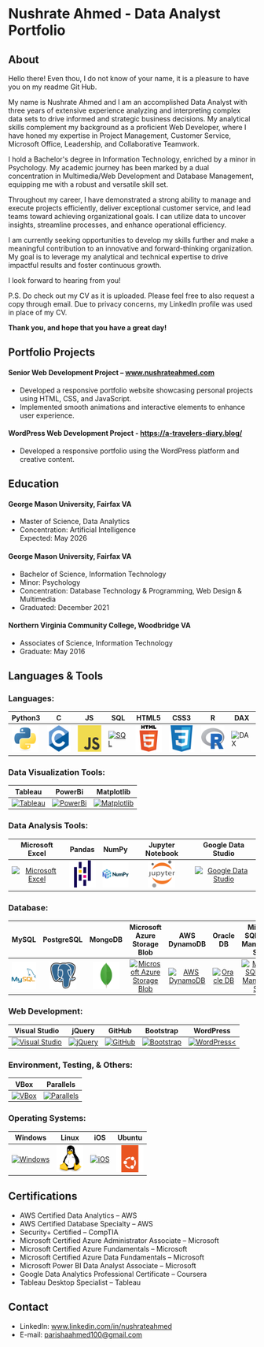 <h1>Nushrate Ahmed - Data Analyst Portfolio</h1>

<h2>About</h2>

Hello there! Even thou, I do not know of your name, it is a pleasure to have you on my readme Git Hub. 

My name is Nushrate Ahmed and I am an accomplished Data Analyst with three years of extensive experience analyzing and interpreting complex data sets to drive informed and strategic business decisions. 
My analytical skills complement my background as a proficient Web Developer, where I have honed my expertise in Project Management, Customer Service, Microsoft Office, Leadership, and Collaborative Teamwork.

I hold a Bachelor's degree in Information Technology, enriched by a minor in Psychology. 
My academic journey has been marked by a dual concentration in Multimedia/Web Development and Database Management, equipping me with a robust and versatile skill set.

Throughout my career, I have demonstrated a strong ability to manage and execute projects efficiently, deliver exceptional customer service, and lead teams toward achieving organizational goals. 
I can utilize data to uncover insights, streamline processes, and enhance operational efficiency.

I am currently seeking opportunities to develop my skills further and make a meaningful contribution to an innovative and forward-thinking organization. 
My goal is to leverage my analytical and technical expertise to drive impactful results and foster continuous growth.

I look forward to hearing from you!

P.S. Do check out my CV as it is uploaded. Please feel free to also request a copy through email. Due to privacy concerns, my LinkedIn profile was used in place of my CV. 

<b>Thank you, and hope that you have a great day!</b>

<h2>Portfolio Projects</h2>

<h4>Senior Web Development Project – <a href="www.nushrateahmed.com">www.nushrateahmed.com</a></h4>
<ul>
  <li>Developed a responsive portfolio website showcasing personal projects using HTML, CSS, and JavaScript.</li>
  <li>Implemented smooth animations and interactive elements to enhance user experience.</li>
</ul>

<h4>WordPress Web Development Project - <a href="https://a-travelers-diary.blog/">https://a-travelers-diary.blog/</a></h4> 
<ul>
  <li>Developed a responsive portfolio using the WordPress platform and creative content.</li>
</ul>

<h2>Education</h2>

<h4>George Mason University, Fairfax VA</h4>
<ul>
  <li>Master of Science, Data Analytics</li>
  <li>Concentration: Artificial Intelligence</li>
  <il>Expected: May 2026</li>
</ul>

<h4>George Mason University, Fairfax VA</h4>
<ul>
  <li>Bachelor of Science, Information Technology</li>
  <li>Minor: Psychology</li>
  <li>Concentration: Database Technology & Programming, Web Design & Multimedia</li> 
  <li>Graduated: December 2021</li>
</ul>

<h4>Northern Virginia Community College, Woodbridge VA</h4> 
<ul>
  <li>Associates of Science, Information Technology</li> 
  <li>Graduate: May 2016</li>
</ul>

<h2>Languages & Tools</h2>

<h3>Languages:</h3>
<table>
<thead>
  <tr>
    <th>Python3</th>
    <th>C</th>
    <th>JS</th>
    <th>SQL</th>
    <th>HTML5</th>
    <th>CSS3</th>
    <th>R</th>
    <th>DAX</th>
  </tr>
</thead>
<tbody>
<tr>
<td><a target="_blank" rel="noopener noreferrer" href="https://github.com/devicons/devicon/blob/master/icons/python/python-    original.svg"><img src="https://github.com/devicons/devicon/raw/master/icons/python/python-original.svg" title="Python" alt="Python" width="55" height="55" style="max-width: 100%;"></a></td>
<td><a target="_blank" rel="noopener noreferrer" href="https://github.com/devicons/devicon/blob/master/icons/c/c-original.svg"><img src="https://github.com/devicons/devicon/raw/master/icons/c/c-original.svg" title="C" alt="C" width="55" height="55" style="max-width: 100%;"></a></td>
<td><a target="_blank" rel="noopener noreferrer" href="https://github.com/devicons/devicon/blob/master/icons/javascript/javascript-original.svg"><img src="https://github.com/devicons/devicon/raw/master/icons/javascript/javascript-original.svg" title="JavaScript" alt="JavaScript" width="55" height="55" style="max-width: 100%;"></a></td>
<td><a target="_blank" rel="noopener noreferrer" href="https://seeklogo.com/images/S/sql-logo-C370DEA066-seeklogo.com.png"><img src="https://seeklogo.com/images/S/sql-logo-C370DEA066-seeklogo.com.png" title="SQL" alt="SQL" width="75" height="50" style="max-width: 100%;"></a></td>
<td><a target="_blank" rel="noopener noreferrer" href="https://github.com/devicons/devicon/blob/master/icons/html5/html5-original-wordmark.svg"><img src="https://github.com/devicons/devicon/blob/master/icons/html5/html5-original-wordmark.svg" title="HTML" alt="HTML" width="55" height="55" style="max-width: 100%;"></a></td>
<td><a target="_blank" rel="noopener noreferrer" href="https://github.com/devicons/devicon/blob/master/icons/css3/css3-original.svg"><img src="https://github.com/devicons/devicon/blob/master/icons/css3/css3-original.svg" title="CSS" alt="CSS" width="55" height="55" style="max-width: 100%;"></a></td>
<td><a target="_blank" rel="noopener noreferrer" href="https://github.com/devicons/devicon/blob/master/icons/r/r-original.svg"><img src="https://github.com/devicons/devicon/blob/master/icons/r/r-original.svg" title="R" alt="R" width="55" height="55" style="max-width: 100%;"></a></td>
<td align="center><a target="_blank" rel="noopener noreferrer" href="https://miro.medium.com/v2/resize:fit:1250/format:webp/1*81Qgy_FDdsGcsD-ULZNraQ.png"><img src="https://miro.medium.com/v2/resize:fit:1250/format:webp/1*81Qgy_FDdsGcsD-ULZNraQ.png" title="DAX" alt="DAX" width="60" height="70" style="max-width: 100%;"></a></td>
</tr>
</tbody>
</table>

<h3>Data Visualization Tools:</h3>
<table>
<thead>
  <tr>
    <th>Tableau</th>
    <th>PowerBi</th>
    <th>Matplotlib</th>
  </tr>
</thead>
<tbody>
<tr>
<td><a target="_blank" rel="noopener noreferrer" href="https://seeklogo.com/images/T/tableau-software-logo-F1CE2CA54A-seeklogo.com.png"><img src="https://seeklogo.com/images/T/tableau-software-logo-F1CE2CA54A-seeklogo.com.png" title="Tableau" alt="Tableau" width="55" height="55" style="max-width: 100%;"></a></td>
<td><a target="_blank" rel="noopener noreferrer" href="https://seeklogo.com/images/P/power-bi-icon-logo-E1B451ED39-seeklogo.com.png"><img src="https://seeklogo.com/images/P/power-bi-icon-logo-E1B451ED39-seeklogo.com.png" title="PowerBi" alt="PowerBi" width="55" height="55" style="max-width: 100%;"></a></td>
<td align="center"><a target="_blank" rel="noopener noreferrer" href="https://seeklogo.com/images/M/matplotlib-logo-7676870AC0-seeklogo.com.png"><img src="https://seeklogo.com/images/M/matplotlib-logo-7676870AC0-seeklogo.com.png" title="Matplotlib" alt="Matplotlib" width="55" height="55" style="max-width: 100%;"></a></td>
</tr>
</tbody>
</table>

<h3>Data Analysis Tools:</h3>
<table>
<thead>
  <tr>
    <th>Microsoft Excel</th>
    <th>Pandas</th>
    <th>NumPy</th>
    <th>Jupyter Notebook</th>
    <th>Google Data Studio</th>
  </tr>
</thead>
<tbody>
<tr>
<td align="center"><a target="_blank" rel="noopener noreferrer" href="https://seeklogo.com/images/M/microsoft-excel-logo-F8C90B4427-seeklogo.com.png" ><img src="https://seeklogo.com/images/M/microsoft-excel-logo-F8C90B4427-seeklogo.com.png" title="Microsoft Excel" alt="Microsoft Excel" width="55" height="45" style="max-width: 100%;"></a></td>
<td><a target="_blank" rel="noopener noreferrer" href="https://github.com/devicons/devicon/blob/master/icons/pandas/pandas-original.svg"><img src="https://github.com/devicons/devicon/blob/master/icons/pandas/pandas-original.svg" title="Pandas" alt="Pandas" width="55" height="55" style="max-width: 100%;"></a></td>
<td><a target="_blank" rel="noopener noreferrer" href="https://github.com/devicons/devicon/blob/master/icons/numpy/numpy-original-wordmark.svg"><img src="https://github.com/devicons/devicon/blob/master/icons/numpy/numpy-original-wordmark.svg" title="NumPy" alt="NumPy" width="55" height="55" style="max-width: 100%;"></a></td>
<td align="center"><a target="_blank" rel="noopener noreferrer" href="https://github.com/devicons/devicon/blob/master/icons/jupyter/jupyter-original-wordmark.svg"><img src="https://github.com/devicons/devicon/blob/master/icons/jupyter/jupyter-original-wordmark.svg" title="Jupyter Notebook" alt="Jupyter Notebook" width="55" height="55" style="max-width: 100%;"></a></td>
<td align="center"><a target="_blank" rel="noopener noreferrer" href="https://seeklogo.com/images/G/google-data-studio-logo-C43C121141-seeklogo.com.png"><img src="https://seeklogo.com/images/G/google-data-studio-logo-C43C121141-seeklogo.com.png" title="Google Data Studio" alt="Google Data Studio" width="95" height="40" style="max-width: 100%;"></a></td>
</tr>
</tbody>
</table>

<h3>Database:</h3>
<table>
<thead>
  <tr>
    <th>MySQL</th>
    <th>PostgreSQL</th>
    <th>MongoDB</th>
    <th>Microsoft Azure Storage Blob</th>
    <th>AWS DynamoDB</th>
    <th>Oracle DB</th>
    <th>Microsoft SQL Server Management Studio</th>
  </tr>
</thead>
<tbody>
<tr>
<td align="center"><a target="_blank" rel="noopener noreferrer" href="https://github.com/devicons/devicon/blob/master/icons/mysql/mysql-original-wordmark.svg" ><img src="https://github.com/devicons/devicon/blob/master/icons/mysql/mysql-original-wordmark.svg" title="MySQL" alt="MySQL" width="55" height="55" style="max-width: 100%;"></a></td>
<td align="center"><a target="_blank" rel="noopener noreferrer" href="https://github.com/devicons/devicon/blob/master/icons/postgresql/postgresql-original.svg"><img src="https://github.com/devicons/devicon/blob/master/icons/postgresql/postgresql-original.svg" title="PostgreSQL" alt="PostgreSQL" width="55" height="55" style="max-width: 100%;"></a></td>
<td align="center"><a target="_blank" rel="noopener noreferrer" href="https://github.com/devicons/devicon/blob/master/icons/mongodb/mongodb-original.svg"><img src="https://github.com/devicons/devicon/blob/master/icons/mongodb/mongodb-original.svg" title="MongoDB" alt="MongoDB" width="55" height="55" style="max-width: 100%;"></a></td>
<td align="center"><a target="_blank" rel="noopener noreferrer" href="https://seeklogo.com/images/M/microsoft-azure-logo-85055C44BE-seeklogo.com.png"><img src="https://seeklogo.com/images/M/microsoft-azure-logo-85055C44BE-seeklogo.com.png" title="Microsoft Azure Storage Blob" alt="Microsoft Azure Storage Blob" width="55" height="45" style="max-width: 100%;"></a></td>
<td align="center"><a target="_blank" rel="noopener noreferrer" href="https://seeklogo.com/images/A/aws-dynamodb-logo-CF7BCC577D-seeklogo.com.png"><img src="https://seeklogo.com/images/A/aws-dynamodb-logo-CF7BCC577D-seeklogo.com.png" title="AWS DynamoDB" alt="AWS DynamoDB" width="55" height="45" style="max-width: 100%;"></a></td>
<td align="center"><a target="_blank" rel="noopener noreferrer" href="https://seeklogo.com/images/O/Oracle-logo-697F6043E4-seeklogo.com.pngg"><img src="https://seeklogo.com/images/O/Oracle-logo-697F6043E4-seeklogo.com.png" title="Oracle DB" alt="Oracle DB" width="55" height="55" style="max-width: 100%;"></a></td>
<td align="center"><a target="_blank" rel="noopener noreferrer" href="https://seeklogo.com/images/M/microsoft-sql-server-logo-96AF49E2B3-seeklogo.com.png"><img src="https://seeklogo.com/images/M/microsoft-sql-server-logo-96AF49E2B3-seeklogo.com.png" title="Microsoft SQL Server Management Studio" alt="Microsoft SQL Server Management Studio" width="55" height="55" style="max-width: 100%;"></a></td>
</tr>
</tbody>
</table>

<h3>Web Development:</h3>
<table>
<thead>
  <tr>
    <th>Visual Studio</th>
    <th>jQuery</th>
    <th>GitHub</th>
    <th>Bootstrap</th>
    <th>WordPress</th>
  </tr>
</thead>
<tbody>
<tr>
<td align="center"><a target="_blank" rel="noopener noreferrer" href="https://seeklogo.com/images/V/visual-studio-logo-14F95CF819-seeklogo.com.png" ><img src="https://seeklogo.com/images/V/visual-studio-logo-14F95CF819-seeklogo.com.png" title="Visual Studio" alt="Visual Studio" width="55" height="45" style="max-width: 100%;"></a></td>
<td><a target="_blank" rel="noopener noreferrer" href="https://seeklogo.com/images/J/jquery-logo-CFE6ECE363-seeklogo.com.png"><img src="https://seeklogo.com/images/J/jquery-logo-CFE6ECE363-seeklogo.com.png" title="jQuery" alt="jQuery" width="55" height="55" style="max-width: 100%;"></a></td>
<td><a target="_blank" rel="noopener noreferrer" href="https://seeklogo.com/images/G/github-logo-45146A3FBE-seeklogo.com.png"><img src="https://seeklogo.com/images/G/github-logo-45146A3FBE-seeklogo.com.png" title="GitHub" alt="GitHub" width="55" height="55" style="max-width: 100%;"></a></td>
<td align="center"><a target="_blank" rel="noopener noreferrer" href="https://seeklogo.com/images/B/bootstrap-logo-3C30FB2A16-seeklogo.com.png"><img src="https://seeklogo.com/images/B/bootstrap-logo-3C30FB2A16-seeklogo.com.png" title="Bootstrap" alt="Bootstrap" width="55" height="55" style="max-width: 100%;"></a></td>
<td align="center"><a target="_blank" rel="noopener noreferrer" href="https://seeklogo.com/images/W/wordpress-logo-24439D45A6-seeklogo.com.png"><img src="https://seeklogo.com/images/W/wordpress-logo-24439D45A6-seeklogo.com.png" title="WordPress<" alt="WordPress<" width="55" height="55" style="max-width: 100%;"></a></td>
</tr>
</tbody>
</table>

<h3>Environment, Testing, & Others:</h3>
<table>
<thead>
  <tr>
    <th>VBox</th>
    <th>Parallels</th>
  </tr>
</thead>
<tbody>
<tr>
<td><a target="_blank" rel="noopener noreferrer" href="hhttps://upload.wikimedia.org/wikipedia/commons/d/d5/Virtualbox_logo.png"><img src="https://upload.wikimedia.org/wikipedia/commons/d/d5/Virtualbox_logo.png" title="VBox" alt="VBox" width="45" height="45" style="max-width: 100%;"></a></td>
<td align="center"><a target="_blank" rel="noopener noreferrer" href="https://seeklogo.com/images/P/parallels-logo-3792356D2C-seeklogo.com.png"><img src="https://seeklogo.com/images/P/parallels-logo-3792356D2C-seeklogo.com.png" title="Parallels" alt="Parallels" width="90" height="45" style="max-width: 100%;"></a></td>
</tr>
</tbody>
</table>

<h3>Operating Systems:</h3>
<table>
<thead>
  <tr>
    <th>Windows</th>
    <th>Linux</th>
    <th>iOS</th>
    <th>Ubuntu</th>
  </tr>
</thead>
<tbody>
<tr>
<td align="center"><a target="_blank" rel="noopener noreferrer" href="https://seeklogo.com/images/W/windows-10-icon-logo-5BC5C69712-seeklogo.com.png" ><img src="https://seeklogo.com/images/W/windows-10-icon-logo-5BC5C69712-seeklogo.com.png" title="Windows" alt="Windows" width="55" height="45" style="max-width: 100%;"></a></td>
<td><a target="_blank" rel="noopener noreferrer" href="https://github.com/devicons/devicon/blob/master/icons/linux/linux-original.svg"><img src="https://github.com/devicons/devicon/blob/master/icons/linux/linux-original.svg" title="Linux" alt="Linux" width="55" height="55" style="max-width: 100%;"></a></td>
<td><a target="_blank" rel="noopener noreferrer" href="https://seeklogo.com/images/I/ios-logo-79BD026C93-seeklogo.com.png"><img src="https://seeklogo.com/images/I/ios-logo-79BD026C93-seeklogo.com.png" title="iOS" alt="iOS" width="65" height="45" style="max-width: 100%;"></a></td>
<td align="center"><a target="_blank" rel="noopener noreferrer" href="https://github.com/devicons/devicon/blob/master/icons/ubuntu/ubuntu-original.svg"><img src="https://github.com/devicons/devicon/blob/master/icons/ubuntu/ubuntu-original.svg" title="Ubuntu" alt="Ubuntu" width="55" height="55" style="max-width: 100%;"></a></td>
</tr>
</tbody>
</table>

<h2>Certifications</h2>
<ul>
  <li>AWS Certified Data Analytics – AWS</li> 
  <li>AWS Certified Database Specialty – AWS</li> 
  <li>Security+ Certified – CompTIA</li>
  <li>Microsoft Certified Azure Administrator Associate – Microsoft</li> 
  <li>Microsoft Certified Azure Fundamentals – Microsoft</li>
  <li>Microsoft Certified Azure Data Fundamentals – Microsoft</li>
  <li>Microsoft Power BI Data Analyst Associate – Microsoft</li>
  <li>Google Data Analytics Professional Certificate – Coursera</li>
  <li>Tableau Desktop Specialist – Tableau</li>
</ul>

<h2>Contact</h2>

<ul>
  <li>LinkedIn: <a href="www.linkedin.com/in/nushrateahmed">www.linkedin.com/in/nushrateahmed</a></li>
  <li>E-mail: <a href="mailto:parishaahmed100@gmail.com">parishaahmed100@gmail.com</a></li>
</ul>
